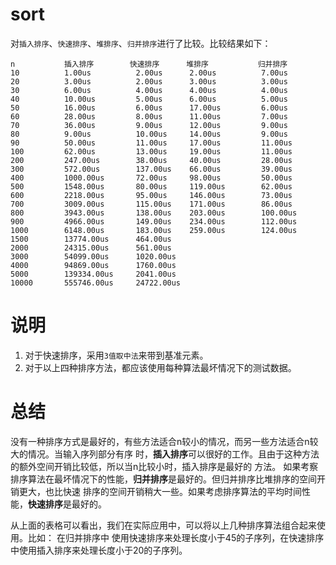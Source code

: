 # sort #

对`插入排序`、`快速排序`、`堆排序`、`归并排序`进行了比较。比较结果如下：


	n           插入排序      	快速排序      堆排序			归并排序
	10       	1.00us			2.00us		2.00us			7.00us
	20  		3.00us			2.00us		3.00us			3.00us
	30  		6.00us			4.00us		4.00us			4.00us
	40  		10.00us 		5.00us		6.00us			5.00us
	50 			16.00us			6.00us		17.00us			6.00us
	60  		28.00us			8.00us		11.00us			7.00us
	70  		36.00us			9.00us		12.00us			9.00us
	80  		9.00us			10.00us		14.00us			9.00us
	90  		50.00us			11.00us		17.00us			11.00us
	100  		62.00us			13.00us		19.00us			11.00us
	200 		247.00us		38.00us		40.00us			28.00us
	300 		572.00us		137.00us	66.00us			39.00us
	400 		1000.00us		72.00us		98.00us			50.00us
	500 		1548.00us		80.00us		119.00us		62.00us
	600 		2218.00us		95.00us		146.00us		73.00us
	700 		3009.00us		115.00us	171.00us		86.00us
	800  		3943.00us		138.00us	203.00us		100.00us
	900  		4966.00us		149.00us	234.00us		112.00us
	1000 		6148.00us		183.00us	259.00us		124.00us
	1500  		13774.00us		464.00us
	2000  		24315.00us		561.00us
	3000  		54099.00us		1020.00us
	4000  		94869.00us		1760.00us
	5000  		139334.00us		2041.00us
	10000  		555746.00us		24722.00us


# 说明 #

1. 对于快速排序，采用`3值取中法`来带到基准元素。
2. 对于以上四种排序方法，都应该使用每种算法最坏情况下的测试数据。

# 总结 #

没有一种排序方式是最好的，有些方法适合n较小的情况，而另一些方法适合n较大的情况。当输入序列部分有序
时，**插入排序**可以很好的工作。且由于这种方法的额外空间开销比较低，所以当n比较小时，插入排序是最好的
方法。
如果考察排序算法在最坏情况下的性能，**归并排序**是最好的。但归并排序比堆排序的空间开销更大，也比快速
排序的空间开销稍大一些。如果考虑排序算法的平均时间性能，**快速排序**是最好的。


从上面的表格可以看出，我们在实际应用中，可以将以上几种排序算法组合起来使用。比如： 在归并排序中
使用快速排序来处理长度小于45的子序列，在快速排序中使用插入排序来处理长度小于20的子序列。